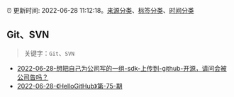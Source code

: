 :alarm_clock: 更新时间: 2022-06-28 11:12:18。[来源分类](../README.md)、[标签分类](../TAGS.md)、[时间分类](../TIMELINE.md)

## Git、SVN


> 关键字：`Git`、`SVN`



- [2022-06-28-想把自己为公司写的一组-sdk-上传到-github-开源，请问会被公司告吗？](https://www.v2ex.com/t/862753) 
- [2022-06-28-《HelloGitHub》第-75-期](https://toutiao.io/k/blaigj9) 